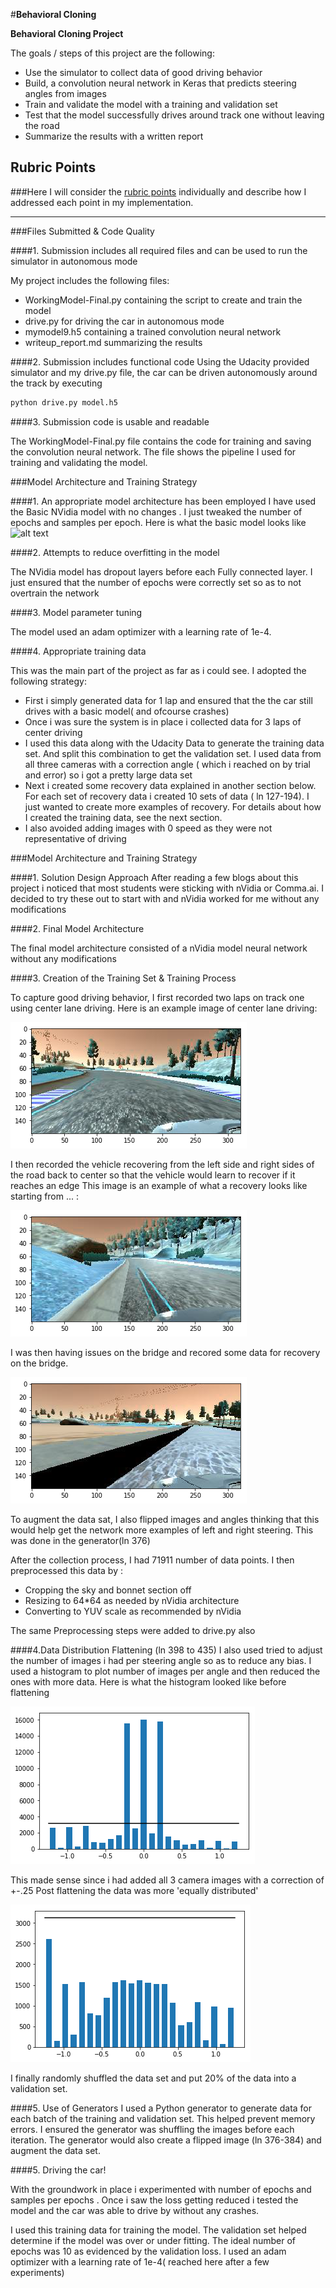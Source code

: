 #**Behavioral Cloning** 


**Behavioral Cloning Project**

The goals / steps of this project are the following:
* Use the simulator to collect data of good driving behavior
* Build, a convolution neural network in Keras that predicts steering angles from images
* Train and validate the model with a training and validation set
* Test that the model successfully drives around track one without leaving the road
* Summarize the results with a written report


[//]: # (Image References)

[image1]: ./Images/Center.png "Center Driving "
[image2]: ./Images/recovery.png "recovery"
[image3]: ./Images/bridgerecovery.png "Recovery Image"
[image4]: ./Images/alldata.png "all data"
[image5]: ./Images/filtereddata.png "all data"
[image6]: ./Images/nvidiamodel.png "all data"



## Rubric Points
###Here I will consider the [rubric points](https://review.udacity.com/#!/rubrics/432/view) individually and describe how I addressed each point in my implementation.  

---
###Files Submitted & Code Quality

####1. Submission includes all required files and can be used to run the simulator in autonomous mode

My project includes the following files:
* WorkingModel-Final.py containing the script to create and train the model
* drive.py for driving the car in autonomous mode
* mymodel9.h5 containing a trained convolution neural network 
* writeup_report.md  summarizing the results

####2. Submission includes functional code
Using the Udacity provided simulator and my drive.py file, the car can be driven autonomously around the track by executing 
```sh
python drive.py model.h5
```

####3. Submission code is usable and readable

The WorkingModel-Final.py  file contains the code for training and saving the convolution neural network. The file shows the pipeline I used for training and validating the model.

###Model Architecture and Training Strategy

####1. An appropriate model architecture has been employed
I have used the Basic NVidia model with no changes . I just tweaked the number of epochs and samples per epoch.
Here is what the basic model looks like
![alt text][image6]



####2. Attempts to reduce overfitting in the model

The NVidia model has dropout layers before each Fully connected layer. I just ensured that the number of epochs were correctly set so as to not overtrain the network

####3. Model parameter tuning

The model used an adam optimizer with a learning rate of 1e-4.

####4. Appropriate training data

This was the main part of the project as far as i could see. I adopted the following strategy:
* First i simply generated data for 1 lap and ensured that the the car still drives with a basic model( and ofcourse crashes)
* Once i was sure the system is in place i collected data for 3 laps of center driving
* I used this data along with the Udacity Data to generate the training data set. And split this combination to get the validation set. I used data from all three cameras with a correction angle ( which i reached on by trial and error) so i got a pretty large data set
* Next i created some recovery data explained in another section below. For each set of recovery data i created 10 sets of data ( ln 127-194). I just wanted to create more examples of recovery. For details about how I created the training data, see the next section. 
* I also avoided adding images with 0 speed as they were not representative of driving

###Model Architecture and Training Strategy

####1. Solution Design Approach
After reading a few blogs about this project i noticed that most students were sticking with nVidia or Comma.ai. I decided to try these out to start with and nVidia worked for me without any modifications

####2. Final Model Architecture

The final model architecture  consisted of a nVidia model neural network without any modifications


####3. Creation of the Training Set & Training Process

To capture good driving behavior, I first recorded two laps on track one using center lane driving. Here is an example image of center lane driving:

![alt text][image1]

I then recorded the vehicle recovering from the left side and right sides of the road back to center so that the vehicle would learn to recover if it reaches an edge This image is an example of what a recovery looks like starting from ... :

![alt text][image2]

I was then having issues on the bridge and recored some data for recovery on the bridge.

![alt text][image3]

To augment the data sat, I also flipped images and angles thinking that this would help get the network more examples of left and right steering. This was done in the generator(ln 376)

After the collection process, I had 71911 number of data points. I then preprocessed this data by :
* Cropping the sky and bonnet section off
* Resizing to 64*64 as needed by nVidia architecture
* Converting to YUV scale as recommended by nVidia

The same Preprocessing steps were added to drive.py also

####4.Data Distribution Flattening
(ln 398 to 435)
I also used tried to adjust the number of images i had per steering angle so as to reduce any bias. I used a histogram to plot number of images per angle and then reduced the ones with more data.
Here is what the histogram looked like before flattening

![alt text][image4]

This made sense since i had added all 3 camera images with a correction of +-.25
Post flattening the data was more 'equally distributed'

![alt text][image5]


I finally randomly shuffled the data set and put 20% of the data into a validation set. 

####5. Use of Generators
I used a Python generator to generate data for each batch of the training and validation set. This helped prevent memory errors. I ensured the generator was shuffling the images before each iteration. The generator would also create a flipped image (ln 376-384) and augment the data set.

####5. Driving the car!

With the groundwork in place i experimented with number of epochs and samples per epochs . Once i saw the loss getting reduced i tested the model and the car was able to drive by without any crashes. 

I used this training data for training the model. The validation set helped determine if the model was over or under fitting. The ideal number of epochs was 10 as evidenced by the validation loss. I used an adam optimizer with a learning rate of 1e-4( reached here after a few experiments)
